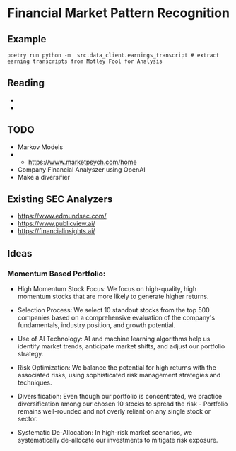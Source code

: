 # Financial Market Pattern Recognition

## Example
```
poetry run python -m  src.data_client.earnings_transcript # extract earning transcripts from Motley Fool for Analysis
```

## Reading

- 
-

## TODO

- Markov Models
- - https://www.marketpsych.com/home
- Company Financial Analyszer using OpenAI
- Make a diversifier


## Existing SEC Analyzers

- https://www.edmundsec.com/
- https://www.publicview.ai/
- https://financialinsights.ai/


## Ideas

### Momentum Based Portfolio:

- High Momentum Stock Focus: We focus on high-quality, high momentum stocks that are more likely to generate higher returns.

- Selection Process: We select 10 standout stocks from the top 500 companies based on a comprehensive evaluation of the company's fundamentals, industry position, and growth potential.

- Use of AI Technology: AI and machine learning algorithms help us identify market trends, anticipate market shifts, and adjust our portfolio strategy.

- Risk Optimization: We balance the potential for high returns with the associated risks, using sophisticated risk management strategies and techniques.

- Diversification: Even though our portfolio is concentrated, we practice diversification among our chosen 10 stocks to spread the risk - Portfolio remains well-rounded and not overly reliant on any single stock or sector.

- Systematic De-Allocation: In high-risk market scenarios, we systematically de-allocate our investments to mitigate risk exposure.


